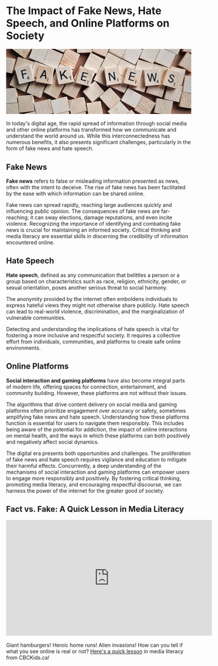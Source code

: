 # The Impact of Fake News, Hate Speech, and Online Platforms on Society

![Fake News](img/fakenews.jpg)

In today's digital age, the rapid spread of information through social media and other online platforms has transformed how we communicate and understand the world around us. While this interconnectedness has numerous benefits, it also presents significant challenges, particularly in the form of fake news and hate speech.

## Fake News

**Fake news** refers to false or misleading information presented as news, often with the intent to deceive. The rise of fake news has been facilitated by the ease with which information can be shared online.

Fake news can spread rapidly, reaching large audiences quickly and influencing public opinion. The consequences of fake news are far-reaching; it can sway elections, damage reputations, and even incite violence. Recognizing the importance of identifying and combating fake news is crucial for maintaining an informed society. Critical thinking and media literacy are essential skills in discerning the credibility of information encountered online.

## Hate Speech

**Hate speech**, defined as any communication that belittles a person or a group based on characteristics such as race, religion, ethnicity, gender, or sexual orientation, poses another serious threat to social harmony.

The anonymity provided by the internet often emboldens individuals to express hateful views they might not otherwise share publicly. Hate speech can lead to real-world violence, discrimination, and the marginalization of vulnerable communities.

Detecting and understanding the implications of hate speech is vital for fostering a more inclusive and respectful society. It requires a collective effort from individuals, communities, and platforms to create safe online environments.

## Online Platforms

**Social interaction and gaming platforms** have also become integral parts of modern life, offering spaces for connection, entertainment, and community building. However, these platforms are not without their issues.

The algorithms that drive content delivery on social media and gaming platforms often prioritize engagement over accuracy or safety, sometimes amplifying fake news and hate speech. Understanding how these platforms function is essential for users to navigate them responsibly. This includes being aware of the potential for addiction, the impact of online interactions on mental health, and the ways in which these platforms can both positively and negatively affect social dynamics.

The digital era presents both opportunities and challenges. The proliferation of fake news and hate speech requires vigilance and education to mitigate their harmful effects. Concurrently, a deep understanding of the mechanisms of social interaction and gaming platforms can empower users to engage more responsibly and positively. By fostering critical thinking, promoting media literacy, and encouraging respectful discourse, we can harness the power of the internet for the greater good of society.

## Fact vs. Fake: A Quick Lesson in Media Literacy

<iframe width="560" height="315" src="https://www.youtube.com/embed/9MJFRr7mY-Y?si=Z6gfYonycxjPcYZ8" title="YouTube video player" frameborder="0" allow="accelerometer; autoplay; clipboard-write; encrypted-media; gyroscope; picture-in-picture; web-share" referrerpolicy="strict-origin-when-cross-origin" allowfullscreen></iframe>

<br/>

Giant hamburgers! Heroic home runs! Alien invasions! How can you tell if what you see online is real or not? [Here's a quick lesson](https://www.youtube.com/watch?v=9MJFRr7mY-Y) in media literacy from CBCKids.ca!